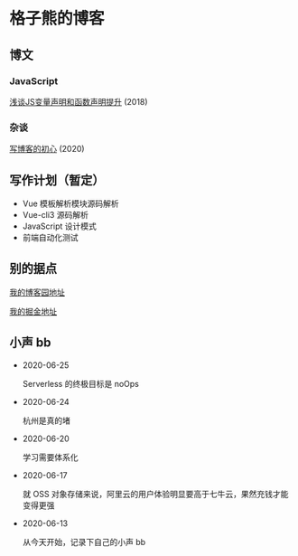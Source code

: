 # 格子熊的博客

## 博文

### JavaScript

[浅谈JS变量声明和函数声明提升](https://github.com/KarthusLorin/blog/issues/2) (2018)

### 杂谈

[写博客的初心](https://github.com/KarthusLorin/blog/issues/1) (2020)

## 写作计划（暂定）

- Vue 模板解析模块源码解析
- Vue-cli3 源码解析
- JavaScript 设计模式
- 前端自动化测试

## 别的据点

[我的博客园地址](https://www.cnblogs.com/karthuslorin/)

[我的掘金地址](https://juejin.im/user/5977438551882548c8364bb4/posts)

## 小声 bb

- 2020-06-25

  Serverless 的终极目标是 noOps

- 2020-06-24

  杭州是真的堵

- 2020-06-20

  学习需要体系化

- 2020-06-17

  就 OSS 对象存储来说，阿里云的用户体验明显要高于七牛云，果然充钱才能变得更强

- 2020-06-13 

  从今天开始，记录下自己的小声 bb
